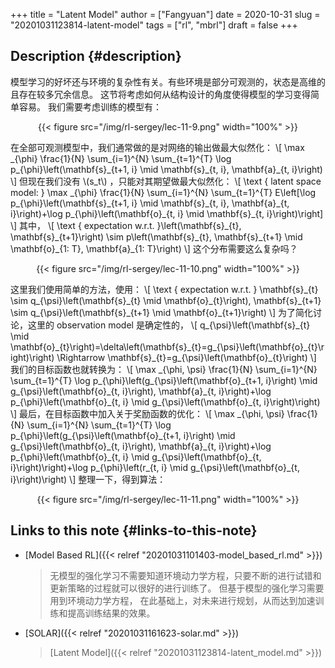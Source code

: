 +++
title = "Latent Model"
author = ["Fangyuan"]
date = 2020-10-31
slug = "20201031123814-latent-model"
tags = ["rl", "mbrl"]
draft = false
+++

## Description {#description}

模型学习的好坏还与环境的复杂性有关。有些环境是部分可观测的，状态是高维的且存在较多冗余信息。
这节将考虑如何从结构设计的角度使得模型的学习变得简单容易。
我们需要考虑训练的模型有：

<style>.org-center { margin-left: auto; margin-right: auto; text-align: center; }</style>

<div class="org-center">

{{< figure src="/img/rl-sergey/lec-11-9.png" width="100%" >}}

</div>

在全部可观测模型中，我们通常做的是对网络的输出做最大似然化：
\\[
\max \_{\phi} \frac{1}{N} \sum\_{i=1}^{N} \sum\_{t=1}^{T} \log p\_{\phi}\left(\mathbf{s}\_{t+1, i} \mid \mathbf{s}\_{t, i}, \mathbf{a}\_{t, i}\right)
\\]
但现在我们没有 \\(s\_t\\) ，只能对其期望做最大似然化：
\\[
\text { latent space model: } \max \_{\phi} \frac{1}{N} \sum\_{i=1}^{N} \sum\_{t=1}^{T} E\left[\log p\_{\phi}\left(\mathbf{s}\_{t+1, i} \mid \mathbf{s}\_{t, i}, \mathbf{a}\_{t, i}\right)+\log p\_{\phi}\left(\mathbf{o}\_{t, i} \mid \mathbf{s}\_{t, i}\right)\right]
\\]
其中，
\\[
\text { expectation w.r.t. }\left(\mathbf{s}\_{t}, \mathbf{s}\_{t+1}\right) \sim p\left(\mathbf{s}\_{t}, \mathbf{s}\_{t+1} \mid \mathbf{o}\_{1: T}, \mathbf{a}\_{1: T}\right)
\\]
这个分布需要这么复杂吗？

<style>.org-center { margin-left: auto; margin-right: auto; text-align: center; }</style>

<div class="org-center">

{{< figure src="/img/rl-sergey/lec-11-10.png" width="100%" >}}

</div>

这里我们使用简单的方法，使用：
\\[
\text { expectation w.r.t. } \mathbf{s}\_{t} \sim q\_{\psi}\left(\mathbf{s}\_{t} \mid \mathbf{o}\_{t}\right), \mathbf{s}\_{t+1} \sim q\_{\psi}\left(\mathbf{s}\_{t+1} \mid \mathbf{o}\_{t+1}\right)
\\]
为了简化讨论，这里的 observation model 是确定性的，
\\[
q\_{\psi}\left(\mathbf{s}\_{t} \mid \mathbf{o}\_{t}\right)=\delta\left(\mathbf{s}\_{t}=g\_{\psi}\left(\mathbf{o}\_{t}\right)\right) \Rightarrow \mathbf{s}\_{t}=g\_{\psi}\left(\mathbf{o}\_{t}\right)
\\]
我们的目标函数也就转换为：
\\[
\max \_{\phi, \psi} \frac{1}{N} \sum\_{i=1}^{N} \sum\_{t=1}^{T} \log p\_{\phi}\left(g\_{\psi}\left(\mathbf{o}\_{t+1, i}\right) \mid g\_{\psi}\left(\mathbf{o}\_{t, i}\right), \mathbf{a}\_{t, i}\right)+\log p\_{\phi}\left(\mathbf{o}\_{t, i} \mid g\_{\psi}\left(\mathbf{o}\_{t, i}\right)\right)
\\]
最后，在目标函数中加入关于奖励函数的优化：
\\[
\max \_{\phi, \psi} \frac{1}{N} \sum\_{i=1}^{N} \sum\_{t=1}^{T} \log p\_{\phi}\left(g\_{\psi}\left(\mathbf{o}\_{t+1, i}\right) \mid g\_{\psi}\left(\mathbf{o}\_{t, i}\right), \mathbf{a}\_{t, i}\right)+\log p\_{\phi}\left(\mathbf{o}\_{t, i} \mid g\_{\psi}\left(\mathbf{o}\_{t, i}\right)\right)+\log p\_{\phi}\left(r\_{t, i} \mid g\_{\psi}\left(\mathbf{o}\_{t, i}\right)\right)
\\]
整理一下，得到算法：

<style>.org-center { margin-left: auto; margin-right: auto; text-align: center; }</style>

<div class="org-center">

{{< figure src="/img/rl-sergey/lec-11-11.png" width="100%" >}}

</div>


## Links to this note {#links-to-this-note}

-   [Model Based RL]({{< relref "20201031101403-model_based_rl.md" >}})

    >   无模型的强化学习不需要知道环境动力学方程，只要不断的进行试错和更新策略的过程就可以很好的进行训练了。
    > 但基于模型的强化学习需要用到环境动力学方程，
    > 在此基础上，对未来进行规划，从而达到加速训练和提高训练结果的效果。
-   [SOLAR]({{< relref "20201031161623-solar.md" >}})

    > [Latent Model]({{< relref "20201031123814-latent_model.md" >}})
